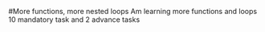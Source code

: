 #More functions, more nested loops
Am learning more functions and loops
10 mandatory task and 2 advance tasks
